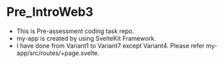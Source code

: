 # Pre_IntroWeb3

- This is Pre-assessment coding task repo.
- my-app is created by using SvelteKit Framework.
- I have done from Variant1 to Variant7 except Variant4. Please refer my-app/src/routes/+page.svelte.
